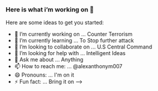 ### Here is what i’m working on 👋


Here are some ideas to get you started:

- 🔭 I’m currently working on ... Counter Terrorism
- 🌱 I’m currently learning ... To Stop further attack
- 👯 I’m looking to collaborate on ... U.S Central Command
- 🤔 I’m looking for help with ... Intelligent Ideas
- 💬 Ask me about ... Anything 
- 📫 How to reach me: ... @alexanthonym007
- 😄 Pronouns: ... I'm on it
- ⚡ Fun fact: ... Bring it on
-->
